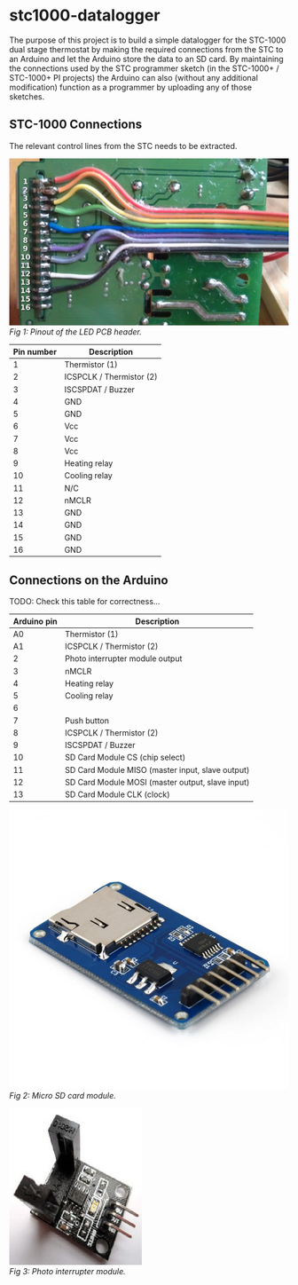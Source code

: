stc1000-datalogger
==================

The purpose of this project is to build a simple datalogger for the STC-1000 dual stage thermostat by making the required connections from the STC to an Arduino and let the Arduino store the data to an SD card. By maintaining the connections used by the STC programmer sketch (in the STC-1000\+ / STC-1000\+ PI projects) the Arduino can also (without any additional modification) function as a programmer by uploading any of those sketches.

STC-1000 Connections
--------------------

The relevant control lines from the STC needs to be extracted.

![Pinout of LED PCB header](img/pinout.png)<br>
*Fig 1: Pinout of the LED PCB header.*

|Pin number|Description|
|--------|-------|
|1|Thermistor (1)|
|2|ICSPCLK / Thermistor (2)|
|3|ISCSPDAT / Buzzer|
|4|GND|
|5|GND|
|6|Vcc|
|7|Vcc|
|8|Vcc|
|9|Heating relay|
|10|Cooling relay|
|11|N/C|
|12|nMCLR|
|13|GND|
|14|GND|
|15|GND|
|16|GND|

Connections on the Arduino
--------------------------

TODO: Check this table for correctness...

|Arduino pin|Description|
|--------|-------|
|A0|Thermistor (1)|
|A1|ICSPCLK / Thermistor (2)|
|2|Photo interrupter module output|
|3|nMCLR|
|4|Heating relay|
|5|Cooling relay|
|6||
|7|Push button|
|8|ICSPCLK / Thermistor (2)|
|9|ISCSPDAT / Buzzer|
|10|SD Card Module CS (chip select)|
|11|SD Card Module MISO (master input, slave output)|
|12|SD Card Module MOSI (master output, slave input)|
|13|SD Card Module CLK (clock)|


![uSD card module](img/usd_module.jpg)<br>
*Fig 2: Micro SD card module.*

![Photo interrupter module](img/photo_interrupter_module.png)<br>
*Fig 3: Photo interrupter module.*
